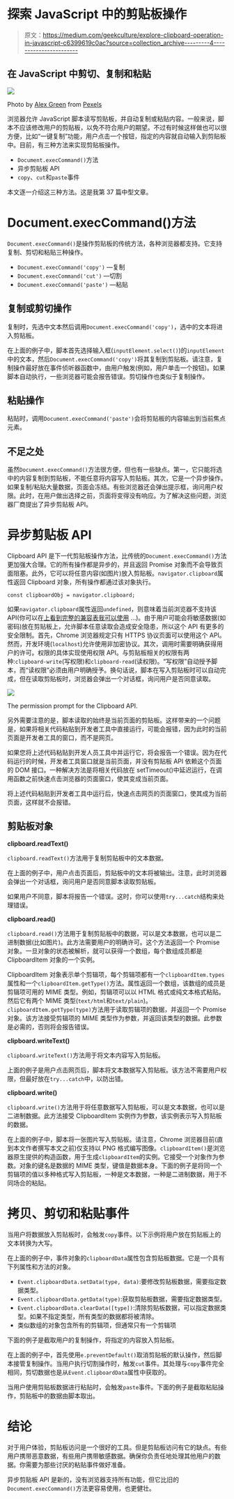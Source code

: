 # 探索 JavaScript 中的剪贴板操作

> 原文：<https://medium.com/geekculture/explore-clipboard-operation-in-javascript-c6399619c0ac?source=collection_archive---------4----------------------->

## 在 JavaScript 中剪切、复制和粘贴

![](img/31950001d75f5f1fc32a595df8ed27d7.png)

Photo by [Alex Green](https://www.pexels.com/@alex-green?utm_content=attributionCopyText&utm_medium=referral&utm_source=pexels) from [Pexels](https://www.pexels.com/photo/crop-interviewer-writing-in-notepad-and-talking-to-job-seeker-5699480/?utm_content=attributionCopyText&utm_medium=referral&utm_source=pexels)

浏览器允许 JavaScript 脚本读写剪贴板，并自动复制或粘贴内容。一般来说，脚本不应该修改用户的剪贴板，以免不符合用户的期望。不过有时候这样做也可以很方便，比如“一键复制”功能，用户点击一个按钮，指定的内容就自动输入到剪贴板中。目前，有三种方法来实现剪贴板操作。

*   `Document.execCommand()`方法
*   异步剪贴板 API
*   `copy`、`cut`和`paste`事件

本文逐一介绍这三种方法。这是我第 37 篇中型文章。

# Document.execCommand()方法

`Document.execCommand()`是操作剪贴板的传统方法，各种浏览器都支持。它支持复制、剪切和粘贴三种操作。

*   `Document.execCommand('copy')` —复制
*   `Document.execCommand('cut')` —切割
*   `Document.execCommand('paste')` —粘贴

## 复制或剪切操作

复制时，先选中文本然后调用`Document.execCommand('copy')`，选中的文本将进入剪贴板。

在上面的例子中，脚本首先选择输入框(`inputElement.select()`)的`inputElement`中的文本，然后`Document.execCommand('copy')`将其复制到剪贴板。请注意，复制操作最好放在事件侦听器函数中，由用户触发(例如，用户单击一个按钮)。如果脚本自动执行，一些浏览器可能会报告错误。剪切操作也类似于复制操作。

## 粘贴操作

粘贴时，调用`Document.execCommand('paste')`会将剪贴板的内容输出到当前焦点元素。

## 不足之处

虽然`Document.execCommand()`方法很方便，但也有一些缺点。第一，它只能将选中的内容复制到剪贴板，不能任意将内容写入剪贴板。其次，它是一个异步操作。如果复制/粘贴大量数据，页面会冻结。有些浏览器还会弹出提示框，询问用户权限。此时，在用户做出选择之前，页面将变得没有响应。为了解决这些问题，浏览器厂商提出了异步剪贴板 API。

# 异步剪贴板 API

Clipboard API 是下一代剪贴板操作方法，比传统的`Document.execCommand()`方法更加强大合理。它的所有操作都是异步的，并且返回 Promise 对象而不会导致页面阻塞。此外，它可以将任意内容(如图片)放入剪贴板。`navigator.clipboard`属性返回 Clipboard 对象，所有操作都通过该对象执行。

```
const clipboardObj = navigator.clipboard;
```

如果`navigator.clipboard`属性返回`undefined`，则意味着当前浏览器不支持该 API(你可以在[上看到完整的兼容表我可以使用](https://caniuse.com/async-clipboard) …)。由于用户可能会将敏感数据(如密码)放在剪贴板上，允许脚本任意读取会造成安全隐患，所以这个 API 有更多的安全限制。首先，Chrome 浏览器规定只有 HTTPS 协议页面可以使用这个 API。然而，开发环境(`localhost`)允许使用非加密协议。其次，调用时需要明确获得用户的许可。权限的具体实现使用权限 API。与剪贴板相关的权限有两种:`clipboard-write`(写权限)和`clipboard-read`(读权限)。“写权限”自动授予脚本，而“读权限”必须由用户明确授予。换句话说，脚本在写入剪贴板时可以自动完成，但在读取剪贴板时，浏览器会弹出一个对话框，询问用户是否同意读取。

![](img/2e1b01c40d0264da0343d18d699051f1.png)

The permission prompt for the Clipboard API.

另外需要注意的是，脚本读取的始终是当前页面的剪贴板。这样带来的一个问题是，如果将相关代码粘贴到开发者工具中直接运行，可能会报错，因为此时的当前页面是开发者工具的窗口，而不是网页。

如果您将上述代码粘贴到开发人员工具中并运行它，将会报告一个错误。因为在代码运行的时候，开发者工具窗口就是当前页面，并没有剪贴板 API 依赖这个页面的 DOM 接口。一种解决方法是将相关代码放在 setTimeout()中延迟运行，在调用函数之前快速点击浏览器的页面窗口，使其变成当前页面。

将上述代码粘贴到开发者工具中运行后，快速点击网页的页面窗口，使其成为当前页面，这样就不会报错。

## 剪贴板对象

**clipboard.readText()**

`clipboard.readText()`方法用于复制剪贴板中的文本数据。

在上面的例子中，用户点击页面后，剪贴板中的文本将被输出。注意，此时浏览器会弹出一个对话框，询问用户是否同意脚本读取剪贴板。

如果用户不同意，脚本将报告一个错误。这时，你可以使用`try...catch`结构来处理错误。

**clipboard.read()**

`clipboard.read()`方法用于复制剪贴板中的数据，可以是文本数据，也可以是二进制数据(比如图片)。此方法需要用户的明确许可。这个方法返回一个 Promise 对象。一旦对象的状态被解析，就可以获得一个数组，每个数组成员都是 ClipboardItem 对象的一个实例。

ClipboardItem 对象表示单个剪辑项，每个剪辑项都有一个`clipboardItem.types`属性和一个`clipboardItem.getType()`方法。属性返回一个数组，该数组的成员是剪辑项可用的 MIME 类型。例如，剪辑项可以以 HTML 格式或纯文本格式粘贴。然后它有两个 MIME 类型(`text/html`和`text/plain`)。`clipboardItem.getType(type)`方法用于读取剪辑项的数据，并返回一个 Promise 对象。该方法接受剪辑项的 MIME 类型作为参数，并返回该类型的数据。此参数是必需的，否则将会报告错误。

**clipboard.writeText()**

`clipboard.writeText()`方法用于将文本内容写入剪贴板。

上面的例子是用户点击网页后，脚本将文本数据写入剪贴板。该方法不需要用户权限，但最好放在`try...catch`中，以防出错。

**clipboard.write()**

`clipboard.write()`方法用于将任意数据写入剪贴板，可以是文本数据，也可以是二进制数据。此方法接受 ClipboardItem 实例作为参数，该实例表示写入剪贴板的数据。

在上面的例子中，脚本将一张图片写入剪贴板。请注意，Chrome 浏览器目前(直到本文作者撰写本文之前)仅支持以 PNG 格式编写图像。`clipboardItem()`是浏览器原生提供的构造函数，用于生成`clipboardItem`的实例。它接受一个对象作为参数。对象的键名是数据的 MIME 类型，键值是数据本身。下面的例子是将同一个剪辑项的值以多种格式写入剪贴板，一种是文本数据，一种是二进制数据，用于不同场合的粘贴。

# 拷贝、剪切和粘贴事件

当用户将数据放入剪贴板时，会触发`copy`事件。以下示例将用户放在剪贴板上的文本转换为大写。

在上面的例子中，事件对象的`clipboardData`属性包含剪贴板数据。它是一个具有下列属性和方法的对象。

*   `Event.clipboardData.setData(type, data)`:要修改剪贴板数据，需要指定数据类型。
*   `Event.clipboardData.getData(type)`:获取剪贴板数据，需要指定数据类型。
*   `Event.clipboardData.clearData([type])`:清除剪贴板数据，可以指定数据类型。如果不指定类型，所有类型的数据都将被清除。
*   类似数组的对象包含所有的剪辑项，但通常只有一个剪辑项

下面的例子是截取用户的复制操作，将指定的内容放入剪贴板。

在上面的例子中，首先使用`e.preventDefault()`取消剪贴板的默认操作，然后脚本接管复制操作。当用户执行切割操作时，触发`cut`事件。其处理与`copy`事件完全相同，剪切数据也是从`Event.clipboardData`属性中获取的。

当用户使用剪贴板数据进行粘贴时，会触发`paste`事件。下面的例子是截取粘贴操作，剪贴板中的数据由脚本取出。

# 结论

对于用户体验，剪贴板访问是一个很好的工具。但是剪贴板访问有它的缺点。有些用户携带恶意数据，有些用户携带敏感数据。确保你负责任地处理其他用户的数据。你需要为那些讨厌的粘贴事件做好准备。

异步剪贴板 API 是新的，没有浏览器支持所有功能，但它比旧的`Document.execCommand()`方法更容易使用，也更健壮。